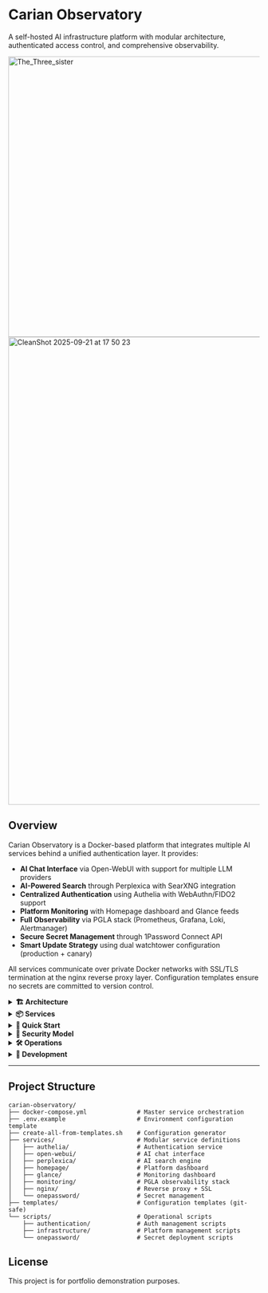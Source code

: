# Carian Observatory

A self-hosted AI infrastructure platform with modular architecture, authenticated access control, and comprehensive observability.

<img width="1000" height="563" alt="The_Three_sister" src="https://github.com/user-attachments/assets/5debed05-156c-4b42-a5e8-eade5546f593" />

<img width="1440" height="939" alt="CleanShot 2025-09-21 at 17 50 23" src="https://github.com/user-attachments/assets/09962829-d1ad-4e53-aa35-3aa2fa9eca6d" />

## Overview

Carian Observatory is a Docker-based platform that integrates multiple AI services behind a unified authentication layer. It provides:

- **AI Chat Interface** via Open-WebUI with support for multiple LLM providers
- **AI-Powered Search** through Perplexica with SearXNG integration
- **Centralized Authentication** using Authelia with WebAuthn/FIDO2 support
- **Platform Monitoring** with Homepage dashboard and Glance feeds
- **Full Observability** via PGLA stack (Prometheus, Grafana, Loki, Alertmanager)
- **Secure Secret Management** through 1Password Connect API
- **Smart Update Strategy** using dual watchtower configuration (production + canary)

All services communicate over private Docker networks with SSL/TLS termination at the nginx reverse proxy layer. Configuration templates ensure no secrets are committed to version control.

<details>
<summary><strong>🏗️ Architecture</strong></summary>

## System Architecture

Carian Observatory uses a modular service architecture with Docker Compose's `include` feature, allowing independent service management while maintaining integration.

### Service Groups

```
📡 Carian Observatory Platform
│
├── 🔐 Authentication Layer
│   ├── co-authelia-service     (WebAuthn/FIDO2, TOTP)
│   └── co-authelia-redis       (Session storage)
│
├── 🌐 AI Services
│   ├── co-open-webui-service   (Production AI chat)
│   ├── co-open-webui-canary    (Canary testing)
│   ├── co-perplexica-service   (AI search)
│   └── co-perplexica-searxng   (Meta-search engine)
│
├── 📊 Platform Services
│   ├── co-homepage-service     (Unified dashboard)
│   ├── co-homepage-iframe-proxy (Secure iframe integration)
│   └── co-glance-service       (RSS monitoring dashboard)
│
├── 📈 Observability Stack (PGLA)
│   ├── co-monitoring-prometheus    (Metrics collection)
│   ├── co-monitoring-grafana       (Visualization)
│   ├── co-monitoring-loki          (Log aggregation)
│   ├── co-monitoring-alertmanager  (Alert routing)
│   ├── co-monitoring-promtail      (Log shipping)
│   ├── co-monitoring-cadvisor      (Container metrics)
│   ├── co-monitoring-node          (System metrics)
│   └── co-monitoring-redis         (Redis metrics)
│
├── 🔒 Infrastructure
│   ├── co-nginx-service        (Reverse proxy + SSL/TLS)
│   ├── co-1p-connect-sync      (1Password vault sync)
│   └── co-1p-connect-api       (Secret retrieval API)
│
└── 🔄 Update Management
    ├── co-ow-watchtower-service (Weekly production updates)
    └── co-ow-watchtower-canary  (Daily canary updates)
```

### Security Model

**Authentication Flow:**
1. User requests service (e.g., `https://webui.yourdomain.com`)
2. Nginx forwards auth check to Authelia
3. If unauthenticated, redirect to `https://auth.yourdomain.com`
4. User authenticates with WebAuthn/FIDO2 or TOTP
5. Session stored in Redis, forwarded to requested service

**Secret Management:**
- Configuration templates use `yourdomain.com` placeholders (safe for git)
- Real domains configured in `.env` (gitignored)
- API keys retrieved from 1Password Connect API
- No secrets in version control or container definitions

### Network Topology

- `carian-observatory_app-network` - Main service communication
- `carian-observatory_onepassword-internal` - Isolated 1Password sync
- All external access through nginx on ports 80/443
- Service-to-service communication on internal Docker networks

### Data Persistence

- **Open-WebUI**: External volume `open-webui-fw_open-webui` (preserved across updates)
- **Authelia**: SQLite database in `services/authelia/data/`
- **Monitoring**: Separate volumes for Prometheus, Grafana, Loki data
- **1Password**: Encrypted cache in `onepassword-data` volume

</details>

<details>
<summary><strong>📦 Services</strong></summary>

## Service Directory

| Service | Purpose | Access | Documentation |
|---------|---------|--------|---------------|
| **Open-WebUI** | AI chat interface with multi-LLM support | `https://webui.yourdomain.com` | [Open-WebUI Docs](https://docs.openwebui.com) |
| **Perplexica** | AI-powered search engine | `https://perplexica.yourdomain.com` | [Perplexica GitHub](https://github.com/ItzCrazyKns/Perplexica) |
| **Authelia** | Authentication portal with MFA | `https://auth.yourdomain.com` | [services/authelia/README.md](services/authelia/README.md) |
| **Homepage** | Unified platform dashboard | `https://homepage.yourdomain.com` | [services/homepage/README.md](services/homepage/README.md) |
| **Glance** | RSS feed monitoring dashboard | `https://glance.yourdomain.com` | [Glance GitHub](https://github.com/glanceapp/glance) |
| **Grafana** | Metrics and logs visualization | `https://monitoring.yourdomain.com` | [services/monitoring/README.md](services/monitoring/README.md) |
| **1Password Connect** | Secure secret management API | `http://localhost:8090` | [services/onepassword/README.md](services/onepassword/README.md) |

### Service States

**Currently Active:**
- ✅ Open-WebUI (production + canary)
- ✅ Perplexica + SearXNG
- ✅ Authelia + Redis
- ✅ Homepage + Glance
- ✅ PGLA monitoring stack
- ✅ Nginx reverse proxy
- ✅ Watchtower (production + canary)

**In Development:**
- 🚧 PostgreSQL (memory storage backend)
- 🚧 1Password Connect (currently using CLI injection)

### Modular Configuration

Services use Docker Compose's `include` feature for modularity:

```yaml
# docker-compose.yml
include:
  - path: services/open-webui/docker-compose.yml
  - path: services/perplexica/docker-compose.yml
  - path: services/authelia/docker-compose.yml
  - path: services/nginx/docker-compose.yml
  - path: services/homepage/docker-compose.yml
  - path: services/glance/docker-compose.yml
  - path: services/monitoring/docker-compose.yml
  # - path: services/onepassword/docker-compose.yml  # Optional
```

To disable a service, comment out its include line and restart: `docker compose up -d`

</details>

<details>
<summary><strong>🚀 Quick Start</strong></summary>

## Quick Start

### Prerequisites

- **Docker Desktop** (macOS/Windows) or **Docker Engine** (Linux)
- **Docker Compose** v2.20+ (for `include` feature support)
- **1Password CLI** (optional, for secret management)
- Available ports: 80, 443, 8080-8093, 9090-9100

**Platform Note**: Designed for macOS. Linux and Windows may require minor adjustments.

### Installation

1. **Generate configuration files from templates:**
   ```bash
   ./create-all-from-templates.sh
   ```

2. **Configure environment variables:**
   ```bash
   cp .env.example .env
   vim .env
   ```

   Key variables to set:
   - `PRIMARY_DOMAIN` - Your domain (e.g., `example.com`)
   - `AUTHELIA_SESSION_SECRET` - Generate with `openssl rand -hex 32`
   - `AUTHELIA_STORAGE_ENCRYPTION_KEY` - Generate with `openssl rand -hex 32`
   - `GRAFANA_PASSWORD` - Secure admin password

3. **Deploy SSL certificates:**

   Place certificates in `services/nginx/ssl/`:
   ```bash
   webui.yourdomain.com.crt + .key
   perplexica.yourdomain.com.crt + .key
   auth.yourdomain.com.crt + .key
   homepage.yourdomain.com.crt + .key
   glance.yourdomain.com.crt + .key
   monitoring.yourdomain.com.crt + .key
   ```

   Or generate self-signed:
   ```bash
   openssl req -x509 -newkey rsa:2048 -keyout domain.key -out domain.crt -days 365 -nodes
   ```

4. **Start the platform:**
   ```bash
   docker compose up -d
   ```

5. **Verify deployment:**
   ```bash
   docker compose ps
   ```

### First-Time Setup

**Configure Authelia:**
1. Navigate to `https://auth.yourdomain.com`
2. Register first user (becomes admin)
3. Set up WebAuthn/FIDO2 or TOTP 2FA

**Access Services:**
- Open-WebUI: `https://webui.yourdomain.com`
- Perplexica: `https://perplexica.yourdomain.com`
- Homepage: `https://homepage.yourdomain.com`
- Grafana: `https://monitoring.yourdomain.com`

All services require authentication via Authelia.

### Optional: 1Password Integration

For automated API key management:

```bash
# Start 1Password Connect Server
cd services/onepassword
./scripts/manage-connect-server.sh start

# Deploy API keys from 1Password vault
./scripts/deploy-api-keys.sh
```

See [services/onepassword/README.md](services/onepassword/README.md) for detailed setup.

</details>

<details>
<summary><strong>🔐 Security Model</strong></summary>

## Security Architecture

### Template-Based Configuration

Carian Observatory uses a template system to prevent secrets from entering version control:

**Structure:**
```
carian-observatory/
├── templates/                    # Safe for git
│   ├── .env.template
│   └── services/
│       └── {service}/
│           ├── configs/*.template
│           └── scripts/*.template
├── services/                     # Gitignored
│   └── {service}/
│       ├── configs/*.yaml        # Real domains
│       └── scripts/*.sh          # Real domains
└── create-all-from-templates.sh  # Generator script
```

**Process:**
1. Templates use `yourdomain.com` placeholders
2. `create-all-from-templates.sh` generates working files with real domains
3. Generated files are automatically gitignored
4. Only templates are committed to version control

### Secret Management

**1Password Connect API:**
- Sync container maintains encrypted vault cache
- API container provides REST access to secrets
- CLI injection for runtime secret deployment
- No secrets stored in containers or environment files

**Environment Variables:**
- Critical secrets in `.env` (gitignored)
- Templates use `${VARIABLE}` substitution
- API keys retrieved from 1Password vault

### Authentication Layer

**Authelia Configuration:**
- Default policy: `deny` (explicit allow required)
- All services require authentication
- WebAuthn/FIDO2 support for hardware keys
- TOTP for software-based 2FA
- Session persistence in Redis

**Access Control:**
```yaml
# services/authelia/configs/configuration.yml
access_control:
  default_policy: 'deny'
  rules:
    - domain: 'webui.yourdomain.com'
      policy: 'two_factor'
    - domain: 'perplexica.yourdomain.com'
      policy: 'two_factor'
```

**Important**: When adding services, update Authelia access control or requests will return 403 Forbidden.

### SSL/TLS Implementation

- All external traffic terminates SSL at nginx
- Service-to-service communication over internal Docker networks
- Certificates managed in `services/nginx/ssl/`
- Automatic HTTP to HTTPS redirects

### Network Isolation

- Services communicate on `carian-observatory_app-network`
- 1Password sync isolated on `onepassword-internal` network
- No direct external access to services (nginx proxy only)
- Container-to-container communication via Docker DNS

</details>

<details>
<summary><strong>🛠️ Operations</strong></summary>

## Daily Operations

### Common Commands

| Task | Command | Description |
|------|---------|-------------|
| **Start All Services** | `docker compose up -d` | Starts platform |
| **Stop All Services** | `docker compose down` | Stops platform |
| **View Status** | `docker compose ps` | Shows service health |
| **View Logs** | `docker compose logs -f [service]` | Follow service logs |
| **Restart Service** | `docker restart [container-name]` | Restart specific container |

### Service Group Management

**Authentication Stack:**
```bash
docker logs co-authelia-service co-authelia-redis
docker restart co-authelia-service co-authelia-redis
```

**Web Interface Stack:**
```bash
docker logs co-open-webui-service co-open-webui-canary
docker restart co-open-webui-service
```

**AI Search Stack:**
```bash
docker logs co-perplexica-service co-perplexica-searxng
docker restart co-perplexica-service co-perplexica-searxng
```

**Monitoring Stack:**
```bash
docker logs co-monitoring-prometheus co-monitoring-grafana
docker logs co-monitoring-loki co-monitoring-alertmanager
docker restart co-monitoring-prometheus co-monitoring-grafana
```

### Troubleshooting

**403 Forbidden Errors:**
- Check Authelia access control rules in `services/authelia/configs/configuration.yml`
- Ensure service domain is explicitly allowed
- Verify nginx configuration includes service

**Service Won't Start:**
```bash
docker compose logs [service-name]
docker inspect [container-name]
```

**Authentication Issues:**
```bash
docker logs co-authelia-service
docker logs co-authelia-redis
docker exec co-authelia-service cat /config/configuration.yml
```

**SSL Certificate Problems:**
```bash
docker exec co-nginx-service nginx -t
ls -la services/nginx/ssl/
docker restart co-nginx-service
```

**Network Connectivity:**
```bash
docker network inspect carian-observatory_app-network
docker exec co-nginx-service ping co-authelia-service
```

### Updating Services

**Production Services:**
- Updated weekly via `co-ow-watchtower-service`
- Monitors: open-webui, perplexica, authelia, nginx

**Canary Services:**
- Updated daily via `co-ow-watchtower-canary`
- Monitors: open-webui-canary

**Manual Updates:**
```bash
docker compose pull
docker compose up -d
```

### Data Backup

**Critical Data Locations:**
- Open-WebUI: `open-webui-fw_open-webui` volume
- Authelia: `services/authelia/data/`
- Monitoring: `co-prometheus-data`, `co-grafana-data`, `co-loki-data` volumes

**Backup Command:**
```bash
docker run --rm -v open-webui-fw_open-webui:/data -v $(pwd):/backup alpine tar czf /backup/openwebui-backup.tar.gz /data
```

### Detailed Operations

See subdirectory READMEs for detailed operational guides:
- [Authentication Scripts](scripts/authentication/README.md)
- [Infrastructure Scripts](scripts/infrastructure/README.md)
- [1Password Scripts](scripts/onepassword/README.md)

</details>

<details>
<summary><strong>🔧 Development</strong></summary>

## Development Workflow

### Adding New Services

1. **Create service directory:**
   ```bash
   mkdir -p services/newservice/{configs,scripts}
   ```

2. **Create docker-compose.yml:**
   ```yaml
   # services/newservice/docker-compose.yml
   services:
     newservice:
       image: your/image:tag
       container_name: co-newservice-service
       restart: unless-stopped
       networks:
         - app-network

   networks:
     app-network:
       name: ${COMPOSE_PROJECT_NAME}_app-network
   ```

3. **Add to master docker-compose.yml:**
   ```yaml
   include:
     - path: services/newservice/docker-compose.yml
   ```

4. **Configure nginx routing:**
   ```bash
   vim services/nginx/configs/https.conf.template
   ```

   Add server block for new service.

5. **Update Authelia access control:**
   ```yaml
   # services/authelia/configs/configuration.yml
   access_control:
     rules:
       - domain: 'newservice.yourdomain.com'
         policy: 'two_factor'
   ```

6. **Update environment variables:**
   ```bash
   vim .env.example
   ```

7. **Restart services:**
   ```bash
   docker restart co-authelia-service co-nginx-service
   docker compose up -d
   ```

### Testing Strategy

**Canary Testing:**
- Canary services receive daily updates
- Test new versions before production deployment
- Production services receive weekly updates after validation

**Service Verification:**
```bash
# Check service health
docker compose ps

# Test authentication flow
curl -I https://newservice.yourdomain.com

# Verify nginx configuration
docker exec co-nginx-service nginx -t
```

### Configuration Templates

**Creating Templates:**
1. Write configuration with `yourdomain.com` placeholders
2. Save as `.template` file in `templates/services/{service}/`
3. Add generation logic to `create-all-from-templates.sh`
4. Generate working files: `./create-all-from-templates.sh`

**Template Variables:**
- `yourdomain.com` → Replaced with `${PRIMARY_DOMAIN}`
- `${VARIABLE}` → Replaced with environment variable value

</details>

---

## Project Structure

```
carian-observatory/
├── docker-compose.yml              # Master service orchestration
├── .env.example                    # Environment configuration template
├── create-all-from-templates.sh    # Configuration generator
├── services/                       # Modular service definitions
│   ├── authelia/                   # Authentication service
│   ├── open-webui/                 # AI chat interface
│   ├── perplexica/                 # AI search engine
│   ├── homepage/                   # Platform dashboard
│   ├── glance/                     # Monitoring dashboard
│   ├── monitoring/                 # PGLA observability stack
│   ├── nginx/                      # Reverse proxy + SSL
│   └── onepassword/                # Secret management
├── templates/                      # Configuration templates (git-safe)
└── scripts/                        # Operational scripts
    ├── authentication/             # Auth management scripts
    ├── infrastructure/             # Platform management scripts
    └── onepassword/                # Secret deployment scripts
```

## License

This project is for portfolio demonstration purposes.
